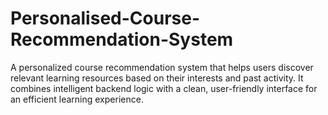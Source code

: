 # Personalised-Course-Recommendation-System
A personalized course recommendation system that helps users discover relevant learning resources based on their interests and past activity. It combines intelligent backend logic with a clean, user-friendly interface for an efficient learning experience.
